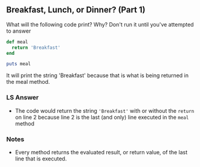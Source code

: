 ## Breakfast, Lunch, or Dinner? (Part 1)
What will the following code print? Why? Don't run it until you've attempted to answer

```ruby
def meal
  return 'Breakfast'
end

puts meal
```

It will print the string 'Breakfast' because that is what is being returned in the meal method.

### LS Answer
- The code would return the string `'Breakfast'` with or without the `return` on
    line 2 because line 2 is the last (and only) line executed in the `meal`
    method

### Notes
- Every method returns the evaluated result, or return value, of the last line
    that is executed.


